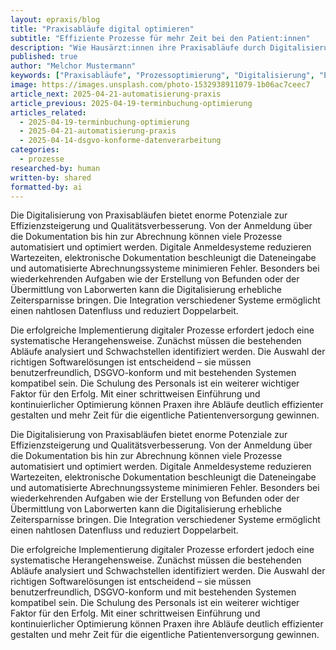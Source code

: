 ```yaml
---
layout: epraxis/blog
title: "Praxisabläufe digital optimieren"
subtitle: "Effiziente Prozesse für mehr Zeit bei den Patient:innen"
description: "Wie Hausärzt:innen ihre Praxisabläufe durch Digitalisierung optimieren und mehr Zeit für die Patientenversorgung gewinnen."
published: true
author: "Melchor Mustermann"
keywords: ["Praxisabläufe", "Prozessoptimierung", "Digitalisierung", "Effizienz", "Praxisorganisation"]
image: https://images.unsplash.com/photo-1532938911079-1b06ac7ceec7
article_next: 2025-04-21-automatisierung-praxis
article_previous: 2025-04-19-terminbuchung-optimierung
articles_related:
  - 2025-04-19-terminbuchung-optimierung
  - 2025-04-21-automatisierung-praxis
  - 2025-04-14-dsgvo-konforme-datenverarbeitung
categories: 
  - prozesse
researched-by: human
written-by: shared
formatted-by: ai
---
```


Die Digitalisierung von Praxisabläufen bietet enorme Potenziale zur Effizienzsteigerung und Qualitätsverbesserung. Von der Anmeldung über die Dokumentation bis hin zur Abrechnung können viele Prozesse automatisiert und optimiert werden. Digitale Anmeldesysteme reduzieren Wartezeiten, elektronische Dokumentation beschleunigt die Dateneingabe und automatisierte Abrechnungssysteme minimieren Fehler. Besonders bei wiederkehrenden Aufgaben wie der Erstellung von Befunden oder der Übermittlung von Laborwerten kann die Digitalisierung erhebliche Zeitersparnisse bringen. Die Integration verschiedener Systeme ermöglicht einen nahtlosen Datenfluss und reduziert Doppelarbeit.

Die erfolgreiche Implementierung digitaler Prozesse erfordert jedoch eine systematische Herangehensweise. Zunächst müssen die bestehenden Abläufe analysiert und Schwachstellen identifiziert werden. Die Auswahl der richtigen Softwarelösungen ist entscheidend – sie müssen benutzerfreundlich, DSGVO-konform und mit bestehenden Systemen kompatibel sein. Die Schulung des Personals ist ein weiterer wichtiger Faktor für den Erfolg. Mit einer schrittweisen Einführung und kontinuierlicher Optimierung können Praxen ihre Abläufe deutlich effizienter gestalten und mehr Zeit für die eigentliche Patientenversorgung gewinnen. 

Die Digitalisierung von Praxisabläufen bietet enorme Potenziale zur Effizienzsteigerung und Qualitätsverbesserung. Von der Anmeldung über die Dokumentation bis hin zur Abrechnung können viele Prozesse automatisiert und optimiert werden. Digitale Anmeldesysteme reduzieren Wartezeiten, elektronische Dokumentation beschleunigt die Dateneingabe und automatisierte Abrechnungssysteme minimieren Fehler. Besonders bei wiederkehrenden Aufgaben wie der Erstellung von Befunden oder der Übermittlung von Laborwerten kann die Digitalisierung erhebliche Zeitersparnisse bringen. Die Integration verschiedener Systeme ermöglicht einen nahtlosen Datenfluss und reduziert Doppelarbeit.

Die erfolgreiche Implementierung digitaler Prozesse erfordert jedoch eine systematische Herangehensweise. Zunächst müssen die bestehenden Abläufe analysiert und Schwachstellen identifiziert werden. Die Auswahl der richtigen Softwarelösungen ist entscheidend – sie müssen benutzerfreundlich, DSGVO-konform und mit bestehenden Systemen kompatibel sein. Die Schulung des Personals ist ein weiterer wichtiger Faktor für den Erfolg. Mit einer schrittweisen Einführung und kontinuierlicher Optimierung können Praxen ihre Abläufe deutlich effizienter gestalten und mehr Zeit für die eigentliche Patientenversorgung gewinnen. 
